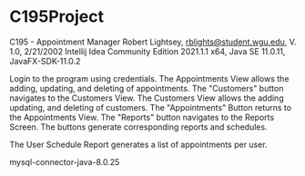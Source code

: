 # C195Project

C195 - Appointment Manager
Robert Lightsey, rblights@student.wgu.edu, V. 1.0, 2/21/2002
Intellij Idea Community Edition 2021.1.1 x64, Java SE 11.0.11, JavaFX-SDK-11.0.2

Login to the program using credentials. The Appointments View allows the adding, updating, and deleting of appointments. 
The "Customers" button navigates to the Customers View. The Customers View allows the adding updating, and deleting of customers.
The "Appointments" Button returns to the Appointments View. The "Reports" button navigates to the Reports Screen. 
The buttons generate corresponding reports and schedules.

The User Schedule Report generates a list of appointments per user.

mysql-connector-java-8.0.25
